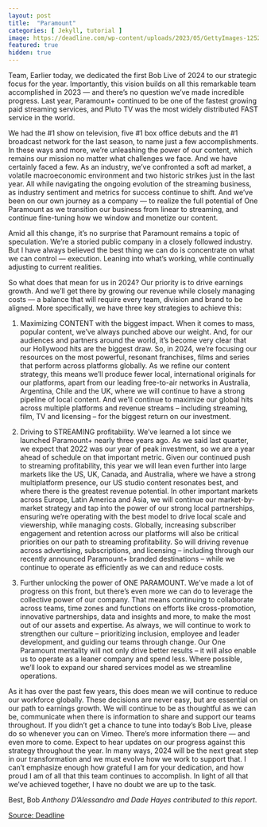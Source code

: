 ```yaml
---
layout: post
title:  "Paramount"
categories: [ Jekyll, tutorial ]
image: https://deadline.com/wp-content/uploads/2023/05/GettyImages-1252652011.jpg?crop=342px%2C918px%2C4302px%2C2407px&resize=681%2C383
featured: true
hidden: true
---
```


Team, Earlier today, we dedicated the first Bob Live of 2024 to our strategic focus for the year. Importantly, this vision builds on all this remarkable team accomplished in 2023 — and there’s no question we’ve made incredible progress. Last year, Paramount+ continued to be one of the fastest growing paid streaming services, and Pluto TV was the most widely distributed FAST service in the world.

We had the #1 show on television, five #1 box office debuts and the #1 broadcast network for the last season, to name just a few accomplishments. In these ways and more, we’re unleashing the power of our content, which remains our mission no matter what challenges we face. And we have certainly faced a few. As an industry, we’ve confronted a soft ad market, a volatile macroeconomic environment and two historic strikes just in the last year. All while navigating the ongoing evolution of the streaming business, as industry sentiment and metrics for success continue to shift. And we’ve been on our own journey as a company — to realize the full potential of One Paramount as we transition our business from linear to streaming, and continue fine-tuning how we window and monetize our content.

Amid all this change, it’s no surprise that Paramount remains a topic of speculation. We’re a storied public company in a closely followed industry. But I have always believed the best thing we can do is concentrate on what we can control — execution. Leaning into what’s working, while continually adjusting to current realities.

So what does that mean for us in 2024? Our priority is to drive earnings growth. And we’ll get there by growing our revenue while closely managing costs — a balance that will require every team, division and brand to be aligned. More specifically, we have three key strategies to achieve this:

1. Maximizing CONTENT with the biggest impact. When it comes to mass, popular content, we’ve always punched above our weight. And, for our audiences and partners around the world, it’s become very clear that our Hollywood hits are the biggest draw. So, in 2024, we’re focusing our resources on the most powerful, resonant franchises, films and series that perform across platforms globally. As we refine our content strategy, this means we’ll produce fewer local, international originals for our platforms, apart from our leading free-to-air networks in Australia, Argentina, Chile and the UK, where we will continue to have a strong pipeline of local content. And we’ll continue to maximize our global hits across multiple platforms and revenue streams – including streaming, film, TV and licensing – for the biggest return on our investment.

2. Driving to STREAMING profitability. We’ve learned a lot since we launched Paramount+ nearly three years ago. As we said last quarter, we expect that 2022 was our year of peak investment, so we are a year ahead of schedule on that important metric. Given our continued push to streaming profitability, this year we will lean even further into large markets like the US, UK, Canada, and Australia, where we have a strong multiplatform presence, our US studio content resonates best, and where there is the greatest revenue potential. In other important markets across Europe, Latin America and Asia, we will continue our market-by-market strategy and tap into the power of our strong local partnerships, ensuring we’re operating with the best model to drive local scale and viewership, while managing costs. Globally, increasing subscriber engagement and retention across our platforms will also be critical priorities on our path to streaming profitability. So will driving revenue across advertising, subscriptions, and licensing – including through our recently announced Paramount+ branded destinations – while we continue to operate as efficiently as we can and reduce costs.

3. Further unlocking the power of ONE PARAMOUNT. We’ve made a lot of progress on this front, but there’s even more we can do to leverage the collective power of our company. That means continuing to collaborate across teams, time zones and functions on efforts like cross-promotion, innovative partnerships, data and insights and more, to make the most out of our assets and expertise. As always, we will continue to work to strengthen our culture – prioritizing inclusion, employee and leader development, and guiding our teams through change. Our One Paramount mentality will not only drive better results – it will also enable us to operate as a leaner company and spend less. Where possible, we’ll look to expand our shared services model as we streamline operations.

As it has over the past few years, this does mean we will continue to reduce our workforce globally. These decisions are never easy, but are essential on our path to earnings growth. We will continue to be as thoughtful as we can be, communicate when there is information to share and support our teams throughout. If you didn’t get a chance to tune into today’s Bob Live, please do so whenever you can on Vimeo. There’s more information there — and even more to come. Expect to hear updates on our progress against this strategy throughout the year. In many ways, 2024 will be the next great step in our transformation and we must evolve how we work to support that. I can’t emphasize enough how grateful I am for your dedication, and how proud I am of all that this team continues to accomplish. In light of all that we’ve achieved together, I have no doubt we are up to the task.

Best, Bob
*Anthony D’Alessandro and Dade Hayes contributed to this report*.

[Source: Deadline](https://deadline.com/2024/01/paramount-global-layoffs-bob-bakish-memo-2024-strategy-merger-speculation-1235804611/)